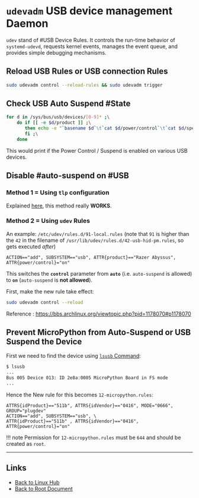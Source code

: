 # `udevadm` USB device management Daemon

`udev` stand of #USB Device Rules. It controls the run-time behavior of `systemd-udevd`, requests kernel events, manages the event queue, and provides simple debugging mechanisms.


## Reload USB Rules or USB connection Rules

```sh
sudo udevadm control --reload-rules && sudo udevadm trigger
```

## Check USB Auto Suspend #State

```bash
for d in /sys/bus/usb/devices/[0-9]* ;\
    do if [[ -e $d/product ]] ;\
       then echo -e "`basename $d`\t`cat $d/power/control`\t`cat $d/speed`\t`cat $d/product`" ;\
       fi ;\
    done
```

This would print if the Power Control / Suspend is enabled on various USB devices.

## Disable #auto-suspend on #USB

### Method 1 = Using `tlp` configuration

Explained [here](./tlp.md#disable-usb-auto-suspend), this method really **WORKS**.

### Method 2 = Using `udev` Rules

An example: `/etc/udev/rules.d/91-local.rules`
(note that `91` is higher than the `42` in the filename of
`/usr/lib/udev/rules.d/42-usb-hid-pm.rules`, so gets executed *after*)

```
ACTION=="add", SUBSYSTEM=="usb", ATTR{product}=="Razer Abyssus", ATTR{power/control}="on"
```

This switches the **`control`** parameter from **`auto`** (i.e. `auto-suspend` is allowed) to **`on`** (`auto-suspend` is **not allowed**).

First, make the new rule take effect:
```sh
sudo udevadm control --reload
```

Reference : <https://bbs.archlinux.org/viewtopic.php?pid=1178070#p1178070>

## Prevent **MicroPython** from Auto-Suspend or USB Suspend the Device

First we need to find the device using [`lsusb` Command](./cli/lsusb.md):
```sh
$ lsusb
...
Bus 005 Device 013: ID 2e8a:0005 MicroPython Board in FS mode
...
```

Hence the New rule for this becomes `12-micropython.rules`:
```
ATTRS{idProduct}=="511b", ATTRS{idVendor}=="0416", MODE="0666", GROUP="plugdev"
ACTION=="add", SUBSYSTEM=="usb", \
ATTR{idProduct}=="511b" , ATTRS{idVendor}=="0416", ATTR{power/control}="on"
```

!!! note
    Permission for `12-micropython.rules` must be `644` and should be created as `root`.

----
<!-- Footer Begins Here -->
## Links

- [Back to Linux Hub](./README.md)
- [Back to Root Document](../README.md)
